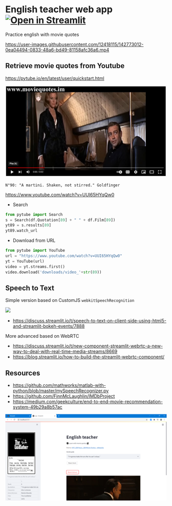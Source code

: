 # English teacher web app [![Open in Streamlit](https://static.streamlit.io/badges/streamlit_badge_black_white.svg)](https://share.streamlit.io/slevin48/english/main/app.py)
Practice english with movie quotes

https://user-images.githubusercontent.com/12418115/142773012-0ea04494-0833-48a6-bd49-81158afc36a6.mp4

## Retrieve movie quotes from Youtube

https://pytube.io/en/latest/user/quickstart.html

![bond](bond.png)

    N°90: "A martini. Shaken, not stirred." Goldfinger

https://www.youtube.com/watch?v=UUI65HYqQw0

- Search
```python
from pytube import Search
s = Search(df.Quotation[89] + " " + df.Film[89])
yt89 = s.results[89]
yt89.watch_url
```
- Download from URL
```python
from pytube import YouTube
url = "https://www.youtube.com/watch?v=UUI65HYqQw0"
yt = YouTube(url)
video = yt.streams.first()
video.download('downloads/video_'+str(89))
```

## Speech to Text

Simple version based on CustomJS `webkitSpeechRecognition`

![](https://aws1.discourse-cdn.com/business7/uploads/streamlit/original/2X/4/47c78068a5bf69e50cb96de15a90bd0091a9a482.gif)

- https://discuss.streamlit.io/t/speech-to-text-on-client-side-using-html5-and-streamlit-bokeh-events/7888

More advanced based on WebRTC
- https://discuss.streamlit.io/t/new-component-streamlit-webrtc-a-new-way-to-deal-with-real-time-media-streams/8669
- https://blog.streamlit.io/how-to-build-the-streamlit-webrtc-component/


## Resources
- https://github.com/mathworks/matlab-with-python/blob/master/mySpeechRecognizer.py
- https://github.com/FinnMcLaughlin/IMDbProject
- https://medium.com/geekculture/end-to-end-movie-recommendation-system-49b29a8b57ac


![app](app.png)
